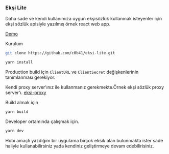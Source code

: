 ### Ekşi Lite

Daha sade ve kendi kullanımıza uygun ekşisözlük kullanmak isteyenler için ekşi sözlük apisiyle yazılmış örnek react web app.

[Demo](https://eksi-lite.netlify.com)

Kurulum
```sh
git clone https://github.com/c0b41/eksi-lite.git
```

```sh
yarn install
```

Production build için
`ClientURL` ve `ClientSecret` değişkenlerinin tanımlanması gerekiyor.

Kendi proxy server'ınız ile kullanmanız gerekmekte.Örnek ekşi sözlük proxy server'ı.
[eksi-proxy](https://github.com/c0b41/eksi/tree/master/packages/eksi-proxy)

Build almak için
```sh
yarn build
```

Developer ortamında çalışmak için.

```sh
yarn dev
```


Hobi amaçlı yazdığım bir uygulama birçok eksik alan bulunmakta ister sade haliyle kullanabilirsiniz yada kendiniz geliştirmeye devam edebilirisiniz.

